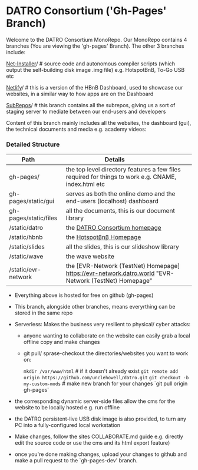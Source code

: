 # DATRO Consortium ('Gh-Pages' Branch) 

Welcome to the DATRO Consortium MonoRepo.
Our MonoRepo contains 4 branches (You are viewing the 'gh-pages' Branch). The other 3 branches include: 

[Net-Installer](https://github.com/unclehowell/datro/tree/net-installer "DATRO Net-Installer Branch")/ # source code and autonomous compiler scripts (which output the self-building disk image .img file) e.g. HotspotBnB, To-Go USB etc

[Netlify](https://github.com/unclehowell/datro/tree/netlify "DATRO Netlify Branch")/ # this is a version of the HBnB Dashboard, used to showcase our websites, in a similar way to how apps are on the Dashboard

[SubRepos](https://github.com/unclehowell/datro/tree/subrepos "DATRO SubRepos Branch")/ # this branch contains all the subrepos, giving us a sort of staging server to mediate between our end-users and developers

Content of this branch mainly includes all the websites, the dashboard (gui), the technical documents and media e.g. academy videos:
    
### Detailed Structure

| Path &nbsp;&nbsp;&nbsp;&nbsp;&nbsp;&nbsp;&nbsp;| Details &nbsp;&nbsp;&nbsp;&nbsp;&nbsp;&nbsp;&nbsp;&nbsp;&nbsp;&nbsp;&nbsp;&nbsp;&nbsp;&nbsp;&nbsp;    |
|------------------------------------------------|-------------------------------------------------------------------------------------------------------|
|gh-pages/                                       | the top level directory features a few files required for things to work e.g. CNAME, index.html etc   |
|gh-pages/static/gui                             | serves as both the online demo and the end-users (localhost) dashboard                                |
|gh-pages/static/files	                         | all the documents, this is our document library                                                       |
|       /static/datro                            | the [DATRO Consortium homepage](https://datro.world "DATRO Homepage")                                 |
|       /static/hbnb                             | the [Hotspotβnβ Homepage](https://hbnb.datro.world "Hotspotβnβ Homepage")                             |
|       /static/slides                           | all the slides, this is our slideshow library                                                         |
|       /static/wave                             | the wave website                                                                                      |
|       /static/evr-network                      | the [EVR-Network (TestNet) Homepage] https://evr-network.datro.world "EVR-Network (TestNet) Homepage" |


  - Everything above is hosted for free on github (gh-pages)
  - This branch, alongside other branches, means everyrthing can be stored in the same repo
  - Serverless: Makes the business very resilient to physical/ cyber attacks:
     - anyone wanting to collaborate on the website can easily grab a local offline copy and make changes
     - git pull/ sprase-checkout the directories/websites you want to work on:

         `mkdir /var/www/html` # if it doesn't already exist
         `git remote add origin https://github.com/unclehowell/datro.git`
         `git checkout -b my-custom-mods` # make new branch for your changes
         `git pull origin gh-pages'

  - the corresponding dynamic server-side files allow the cms for the website to be locally hosted e.g. run offline
  - the DATRO persistent-live USB disk image is also provided, to turn any PC into a fully-configured local workstation
  - Make changes, follow the sites COLLABORATE.md guide e.g. directly edit the source code or use the cms and its html export feature)
  - once you're done making changes, upload your changes to github and make a pull request to the `gh-pages-dev' branch.


